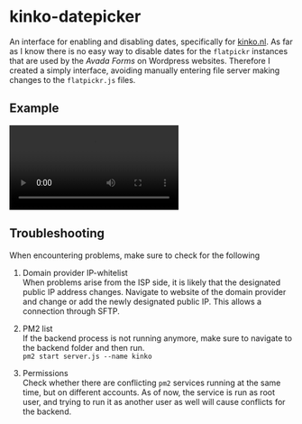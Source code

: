 # kinko-datepicker

An interface for enabling and disabling dates, specifically for [kinko.nl](https://kinko.nl/reserveren).
As far as I know there is no easy way to disable dates for the `flatpickr` instances that are used by the *Avada Forms* on Wordpress websites.
Therefore I created a simply interface, avoiding manually entering file server making changes to the `flatpickr.js` files.

## Example

![An example of using the simple interface](example.mov)

## Troubleshooting

When encountering problems, make sure to check for the following

1.  Domain provider IP-whitelist\
    When problems arise from the ISP side, it is likely that the designated public IP address changes.
    Navigate to website of the domain provider and change or add the newly designated public IP.
    This allows a connection through SFTP.

2.  PM2 list\
    If the backend process is not running anymore, make sure to navigate to the backend folder and then run.\
    `pm2 start server.js --name kinko`

3.  Permissions\
    Check whether there are conflicting `pm2` services running at the same time, but on different accounts.
    As of now, the service is run as root user, and trying to run it as another user as well will cause conflicts for the backend.
